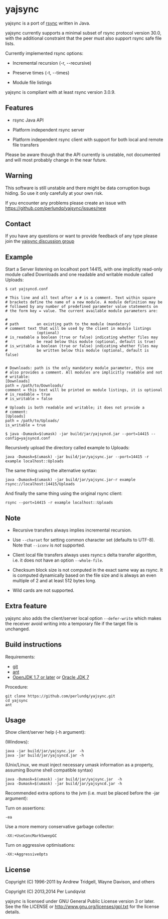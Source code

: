 yajsync
=======

yajsync is a port of [rsync](http://rsync.samba.org) written in Java.

yajsync currently supports a minimal subset of rsync protocol version
30.0, with the additional constraint that the peer must also support
rsync safe file lists.

Currently implemented rsync options:

- Incremental recursion (-r, --recursive)

- Preserve times (-t, --times)

- Module file listings

yajsync is compliant with at least rsync version 3.0.9.


Features
--------

- rsync Java API

- Platform independent rsync server

- Platform independent rsync client with support for both local and
  remote file transfers

Please be aware though that the API currently is unstable, not
documented and will most probably change in the near future.


Warning
-------

This software is still unstable and there might be data corruption
bugs hiding. So use it only carefully at your own risk.
     
If you encounter any problems please create an issue with
https://github.com/perlundq/yajsync/issues/new


Contact
-------

If you have any questions or want to provide feedback of any type
please join the [yajsync discussion group](http://groups.google.com/d/forum/yajsync)


Example
-------

Start a Server listening on localhost port 14415, with one implicitly
read-only module called Downloads and one readable and writable module
called Uploads:

```
$ cat yajsyncd.conf

# This line and all text after a # is a comment. Text within square
# brackets define the name of a new module. A module definition may be
# followed by any number of predefined parameter value statements on
# the form key = value. The current available module parameters are:

#
# path        an existing path to the module (mandatory)
# comment text that will be used by the client in module listings
              (optional)
# is_readable a boolean (true or false) indicating whether files may
#             be read below this module (optional, default is true)
# is_writable a boolean (true or false) indicating whether files may
#             be written below this module (optional, default is false)


# Downloads: path is the only mandatory module parameter, this one
# also provides a comment. All modules are implicitly readable and not
# writable:
[Downloads]
path = /path/to/Downloads/
comment = this text will be printed on module listings, it is optional
# is_readable = true
# is_writable = false

# Uploads is both readable and writable; it does not provide a
# comment:
[Uploads]
path = /path/to/Uploads/
is_writable = true

$ java -Dumask=$(umask) -jar build/jar/yajsyncd.jar --port=14415 --config=yajsyncd.conf
```

Recursively upload the directory called example to Uploads:

```
java -Dumask=$(umask) -jar build/jar/yajsync.jar --port=14415 -r example localhost::Uploads
```

The same thing using the alternative syntax:
```
java -Dumask=$(umask) -jar build/jar/yajsync.jar-r example rsync://localhost:14415/Uploads
```

And finally the same thing using the original rsync client:
```
rsync --port=14415 -r example localhost::Uploads
```


Note
----

- Recursive transfers always implies incremental recursion.

- Use ```--charset``` for setting common character set (defaults to
  UTF-8). Note that ```--iconv``` is _not_ supported.

- Client local file transfers always uses rsync:s delta transfer
  algorithm, i.e. it does not have an option ```--whole-file```.

- Checksum block size is not computed in the exact same way as
  rsync. It is computed dynamically based on the file size and is
  always an even multiple of 2 and at least 512 bytes long.

- Wild cards are not supported.


Extra feature
-------------

yajsync also adds the client/server local option ```--defer-write```
which makes the receiver avoid writing into a temporary file if the
target file is unchanged.


Build instructions
------------------

Requirements:

- [git](http://git-scm.com)
- [ant](http://ant.apache.org)
- [OpenJDK 1.7 or later](http://openjdk.java.net/) or [Oracle JDK 7](http://java.oracle.com)

Procedure:

    git clone https://github.com/perlundq/yajsync.git
    cd yajsync
    ant


Usage
-----

Show client/server help (-h argument):

(Windows):

    java -jar build/jar/yajsync.jar  -h
    java -jar build/jar/yajsyncd.jar -h

(Unix/Linux, we must inject necessary umask information as a property,
assuming Bourne shell compatible syntax)

    java -Dumask=$(umask) -jar build/jar/yajsync.jar  -h
    java -Dumask=$(umask) -jar build/jar/yajsyncd.jar -h

Recommended extra options to the jvm (i.e. must be placed before the
-jar <jar-file> argument):

Turn on assertions:

    -ea
    
Use a more memory conservative garbage collector:

    -XX:+UseConcMarkSweepGC

Turn on aggressive optimisations:

    -XX:+AggressiveOpts


License
-------

Copyright (C) 1996-2011 by Andrew Tridgell, Wayne Davison, and others

Copyright (C) 2013,2014 Per Lundqvist

yajsync is licensed under GNU General Public License version 3 or
later. See the file LICENSE or http://www.gnu.org/licenses/gpl.txt for
the license details.
